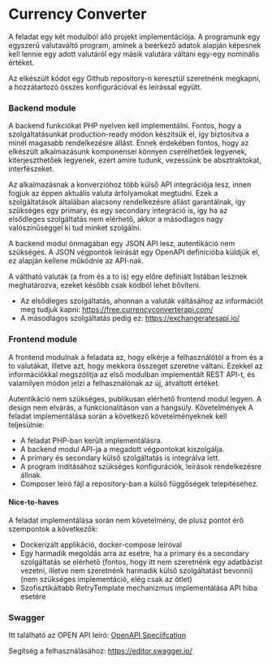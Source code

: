 # Currency Converter


A feladat egy két modulból álló projekt implementációja. A programunk egy egyszerű valutaváltó program, aminek a beérkező adatok alapján képesnek kell lennie egy adott valutáról egy másik valutára váltani egy-egy nominális értéket.

Az elkészült kódot egy Github repository-n keresztül szeretnénk megkapni, a hozzátartozó összes konfigurációval és leírással együtt.
### Backend module
A backend funkciókat PHP nyelven kell implementálni. Fontos, hogy a szolgáltatásunkat production-ready módon készítsük el, így biztosítva a minél magasabb rendelkezésre állást. Ennek érdekében fontos, hogy az elkészült alkalmazásunk komponensei könnyen cserélhetőek legyenek, kiterjeszthetőek legyenek, ezért amire tudunk, vezessünk be absztraktokat, interfészeket.

Az alkalmazásnak a konverzióhoz több külső API integrációja lesz, innen fogjuk az éppen aktuális valuta árfolyamokat megtudni. Ezek a szolgáltatások általában alacsony rendelkezésre állást garantálnak, így szükséges egy primary, és egy secondary integráció is, így ha az elsődleges szolgáltatás nem elérhető, akkor a másodlagos nagy valószínűséggel ki tud minket szolgálni.

A backend modul önmagában egy JSON API lesz, autentikáció nem szükséges. A JSON végpontok leírását egy OpenAPI definícióba küldjük el, ez alapján kellene működnie az API-nak.

A váltható valuták (a from és a to is) egy előre definiált listában lesznek meghatározva, ezeket később csak kódból lehet bővíteni.

* Az elsődleges szolgáltatás, ahonnan a valuták váltásához az információt meg tudjuk kapni: https://free.currencyconverterapi.com/
* A másodlagos szolgáltatás pedig ez: https://exchangeratesapi.io/

### Frontend module

A frontend modulnak a feladata az, hogy elkérje a felhasználótól a from és a to valutákat, illetve azt, hogy mekkora összeget szeretne váltani. Ezekkel az információkkal megszólítja az első modulban implementált REST API-t, és valamilyen módon jelzi a felhasználónak az új, átváltott értéket.

Autentikáció nem szükséges, publikusan elérhető frontend modul legyen.
A design nem elvárás, a funkcionalitáson van a hangsúly.
Követelmények
A feladat implementálása során a következő követelményeknek kell teljesülnie:

* A feladat PHP-ban került implementálásra.
* A backend modul API-ja a megadott végpontokat kiszolgálja.
* A primary és secondary külső szolgáltatás is integrálva lett.
* A program indításához szükséges konfigurációk, leírások rendelkezésre állnak.
* Composer leíró fájl a repository-ban a külső függőségek telepítéséhez.

#### Nice-to-haves
A feladat implementálása során nem követelmény, de plusz pontot érő szempontok a következők:

* Dockerizált applikáció, docker-compose leíróval
* Egy harmadik megoldás arra az esetre, ha a primary és a secondary szolgáltatás se elérhető (fontos, hogy itt nem szeretnénk egy adatbázist vezetni, illetve nem szeretnénk harmadik külső szolgáltatást bevonni) (nem szükséges implementáció, elég csak az ötlet)
* Szofisztikáltabb RetryTemplate mechanizmus implementálása API hiba esetére

### Swagger
Itt található az OPEN API leíró:
[OpenAPI Speciifcation](./docs/specifications/api-specification.yml)

Segítség a felhasználásához:  https://editor.swagger.io/

